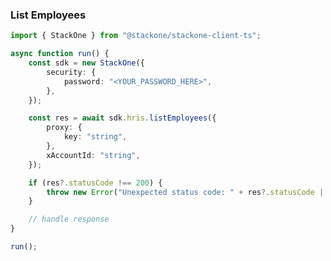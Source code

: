 <!-- Start SDK Example Usage [usage] -->
### List Employees

```typescript
import { StackOne } from "@stackone/stackone-client-ts";

async function run() {
    const sdk = new StackOne({
        security: {
            password: "<YOUR_PASSWORD_HERE>",
        },
    });

    const res = await sdk.hris.listEmployees({
        proxy: {
            key: "string",
        },
        xAccountId: "string",
    });

    if (res?.statusCode !== 200) {
        throw new Error("Unexpected status code: " + res?.statusCode || "-");
    }

    // handle response
}

run();

```
<!-- End SDK Example Usage [usage] -->